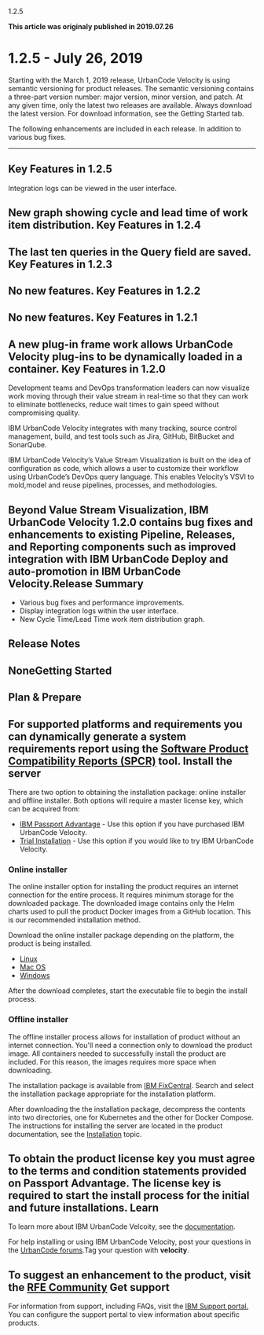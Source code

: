 





1.2.5

**This article was originaly published in 2019.07.26**


1.2.5 - July 26, 2019
=====================




Starting with the March 1, 2019 release, UrbanCode Velocity is using semantic versioning for product releases. The semantic versioning contains a three-part version number: major version, minor version, and patch. At any given time, only the latest two releases are available. Always download the latest version. For download information, see the Getting Started tab.

The following enhancements are included in each release. In addition to various bug fixes.



---


Key Features in 1.2.5
---------------------


Integration logs can be viewed in the user interface.

New graph showing cycle and lead time of work item distribution.
Key Features in 1.2.4
---------------------


The last ten queries in the Query field are saved.
Key Features in 1.2.3
---------------------


No new features.
Key Features in 1.2.2
---------------------


No new features.
Key Features in 1.2.1
---------------------


A new plug-in frame work allows UrbanCode Velocity plug-ins to be dynamically loaded in a container.
Key Features in 1.2.0
---------------------


Development teams and DevOps transformation leaders can now visualize work moving through their value stream in real-time so that they can work to eliminate bottlenecks, reduce wait times to gain speed without compromising quality.

IBM UrbanCode Velocity integrates with many tracking, source control management, build, and test tools such as Jira, GitHub, BitBucket and SonarQube.

IBM UrbanCode Velocity’s Value Stream Visualization is built on the idea of configuration as code, which allows a user to customize their workflow using UrbanCode’s DevOps query language. This enables Velocity’s VSVl to mold,model and reuse pipelines, processes, and methodologies.

Beyond Value Stream Visualization, IBM UrbanCode Velocity 1.2.0 contains bug fixes and enhancements to existing Pipeline, Releases, and Reporting components such as improved integration with IBM UrbanCode Deploy and auto-promotion in IBM UrbanCode Velocity.Release Summary
---------------

  
* Various bug fixes and performance improvements.
* Display integration logs within the user interface.
* New Cycle Time/Lead Time work item distribution graph.

Release Notes
-------------

  
NoneGetting Started
---------------

  
Plan & Prepare
--------------


For supported platforms and requirements you can dynamically generate a system requirements report using the [Software Product Compatibility Reports (SPCR)](https://www.ibm.com/software/reports/compatibility/clarity/index.html) tool.
Install the server
------------------


There are two option to obtaining the installation package: online installer and offline installer. Both options will require a master license key, which can be acquired from:
* [IBM Passport Advantage](https://www.ibm.com/software/passportadvantage/) - Use this option if you have purchased IBM UrbanCode Velocity.
* [Trial Installation](https://www.uc-velocity.com/) - Use this option if you would like to try IBM UrbanCode Velocity.


### Online installer


The online installer option for installing the product requires an internet connection for the entire process. It requires minimum storage for the downloaded package. The downloaded image contains only the Helm charts used to pull the product Docker images from a GitHub location. This is our recommended installation method.

Download the online installer package depending on the platform, the product is being installed.
- [Linux](https://public.dhe.ibm.com/software/products/UrbanCode/Velocity/latest/velocity-se-ibm-install-latest-linux)
- [Mac OS](https://public.dhe.ibm.com/software/products/UrbanCode/Velocity/latest/velocity-se-ibm-install-latest-macos)
- [Windows](https://public.dhe.ibm.com/software/products/UrbanCode/Velocity/latest/velocity-se-ibm-install-latest-win.exe)

After the download completes, start the executable file to begin the install process.
### Offline installer


The offline installer process allows for installation of product without an internet connection. You'll need a connection only to download the product image. All containers needed to successfully install the product are included. For this reason, the images requires more space when downloading.

The installation package is available from [IBM FixCentral](https://www-945.ibm.com/support/fixcentral). Search and select the installation package appropriate for the installation platform.

After downloading the the installation package, decompress the contents into two directories, one for Kubernetes and the other for Docker Compose. The instructions for installing the server are located in the product documentation, see the [Installation](https://www.ibm.com/support/knowledgecenter/SSCKX6_1.2.x/com.ibm.uvelocity.doc/topics/c_install_se_roadmap.html) topic.

To obtain the product license key you must agree to the terms and condition statements provided on Passport Advantage. The license key is required to start the install process for the initial and future installations.
Learn
-----


To learn more about IBM UrbanCode Velcoity, see the [documentation](http://www-01.ibm.com/support/knowledgecenter/SSCKX6_1.2.x).

For help installing or using IBM UrbanCode Velocity, post your questions in the [UrbanCode forums](https://developer.ibm.com/answers/topics/velocity.html).Tag your question with **velocity**.

To suggest an enhancement to the product, visit the [RFE Community](http://www.ibm.com/developerworks/rfe/execute?use_case=submitRfe)
Get support
-----------


For information from support, including FAQs, visit the [IBM Support portal.](https://www.ibm.com/support/home) You can configure the support portal to view information about specific products.




